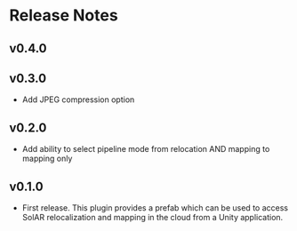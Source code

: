 # Release Notes

## v0.4.0

## v0.3.0

* Add JPEG compression option

## v0.2.0

* Add ability to select pipeline mode from relocation AND mapping to mapping only

## v0.1.0

* First release. This plugin provides a prefab which can be used to access SolAR relocalization and mapping in the cloud from a Unity application. 